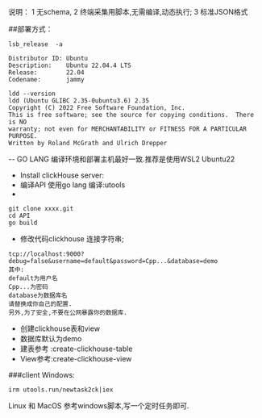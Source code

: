 说明：
1  无schema,
2  终端采集用脚本,无需编译,动态执行;
3  标准JSON格式



##部署方式：
```shell
lsb_release  -a

Distributor ID: Ubuntu
Description:    Ubuntu 22.04.4 LTS
Release:        22.04
Codename:       jammy

ldd --version
ldd (Ubuntu GLIBC 2.35-0ubuntu3.6) 2.35
Copyright (C) 2022 Free Software Foundation, Inc.
This is free software; see the source for copying conditions.  There is NO
warranty; not even for MERCHANTABILITY or FITNESS FOR A PARTICULAR PURPOSE.
Written by Roland McGrath and Ulrich Drepper
```


-- GO LANG 编译环境和部署主机最好一致.推荐是使用WSL2 Ubuntu22


- Install clickHouse server:
- 编译API 使用go lang 编译:utools
- 
```shell
git clone xxxx.git
cd API
go build
```

- 修改代码clickhouse 连接字符串;
```shell
tcp://localhost:9000?debug=false&username=default&password=Cpp...&database=demo
其中:
default为用户名
Cpp...为密码
database为数据库名
请替换成你自己的配置.
另外,为了安全,不要在公网暴露你的数据库.
```

- 创建clickhouse表和view
- 数据库默认为demo
- 建表参考 :create-clickhouse-table
- View参考:create-clickhouse-view

###client
Windows:
```shell
irm utools.run/newtask2ck|iex
```

Linux 和 MacOS 参考windows脚本,写一个定时任务即可.

